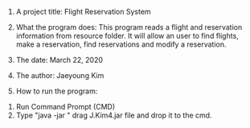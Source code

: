 1. A project title:
Flight Reservation System 


2. What the program does:
This program reads a flight and reservation information from resource folder.
It will allow an user to find flights, make a reservation, find reservations and modify a reservation. 


3. The date:
March 22, 2020


4. The author:
Jaeyoung Kim

5. How to run the program:
1) Run Command Prompt (CMD)
2) Type "java -jar " drag J.Kim4.jar file and drop it to the cmd.